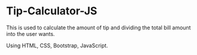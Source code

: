 # Tip-Calculator-JS
This is used to calculate the amount of tip and dividing the total bill amount into the user wants.

Using HTML, CSS, Bootstrap, JavaScript.
